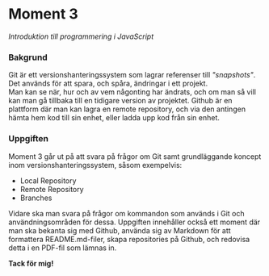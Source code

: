 # Moment 3
_Introduktion till programmering i JavaScript_

### Bakgrund
Git är ett versionshanteringssystem som lagrar referenser till _"snapshots"_. Det används för att spara, och spåra, ändringar i ett projekt.  
Man kan se när, hur och av vem någonting har ändrats, och om man så vill kan man gå tillbaka till en tidigare version av projektet. 
Github är en plattform där man kan lagra en remote repository, och via den antingen hämta hem kod till sin enhet, eller ladda upp kod från sin enhet.

### Uppgiften
Moment 3 går ut på att svara på frågor om Git samt grundläggande koncept inom versionshanteringssystem, såsom exempelvis:
* Local Repository
* Remote Repository
* Branches

Vidare ska man svara på frågor om kommandon som används i Git och användningsområden för dessa. Uppgiften innehåller också ett moment där man ska bekanta sig med Github, använda sig av Markdown för att formattera README.md-filer, skapa repositories på Github, och redovisa detta i en PDF-fil som lämnas in. 

**Tack för mig!**
